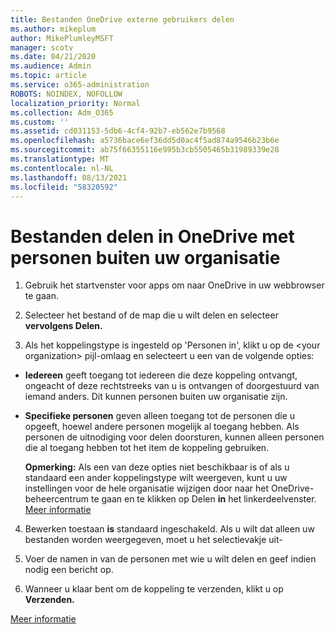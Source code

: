 ```yaml
---
title: Bestanden OneDrive externe gebruikers delen
ms.author: mikeplum
author: MikePlumleyMSFT
manager: scotv
ms.date: 04/21/2020
ms.audience: Admin
ms.topic: article
ms.service: o365-administration
ROBOTS: NOINDEX, NOFOLLOW
localization_priority: Normal
ms.collection: Adm_O365
ms.custom: ''
ms.assetid: cd031153-5db6-4cf4-92b7-eb562e7b9568
ms.openlocfilehash: a5736bace6ef36dd5d0ac4f5ad874a9546b23b6e
ms.sourcegitcommit: ab75f66355116e995b3cb5505465b31989339e28
ms.translationtype: MT
ms.contentlocale: nl-NL
ms.lasthandoff: 08/13/2021
ms.locfileid: "58320592"
---
```

# <a name="share-files-in-onedrive-with-people-outside-your-organization"></a>Bestanden delen in OneDrive met personen buiten uw organisatie

1. Gebruik het startvenster voor apps om naar OneDrive in uw webbrowser te gaan. 
    
2. Selecteer het bestand of de map die u wilt delen en selecteer **vervolgens Delen.** 
    
3. Als het koppelingstype is ingesteld op 'Personen in', klikt u op de \<your organization\> pijl-omlaag en selecteert u een van de volgende opties: 
    
  - **Iedereen** geeft toegang tot iedereen die deze koppeling ontvangt, ongeacht of deze rechtstreeks van u is ontvangen of doorgestuurd van iemand anders. Dit kunnen personen buiten uw organisatie zijn. 
    
  - **Specifieke personen** geven alleen toegang tot de personen die u opgeeft, hoewel andere personen mogelijk al toegang hebben. Als personen de uitnodiging voor delen doorsturen, kunnen alleen personen die al toegang hebben tot het item de koppeling gebruiken. 
    
    **Opmerking:** Als een van deze opties niet beschikbaar is of als u standaard een ander koppelingstype wilt weergeven, kunt u uw instellingen voor de hele organisatie wijzigen door naar het OneDrive-beheercentrum te gaan en te klikken op Delen **in** het linkerdeelvenster. [Meer informatie](https://go.microsoft.com/fwlink/?linkid=871961)
  
4. Bewerken toestaan **is** standaard ingeschakeld. Als u wilt dat alleen uw bestanden worden weergegeven, moet u het selectievakje uit- 
    
5. Voer de namen in van de personen met wie u wilt delen en geef indien nodig een bericht op.
    
6. Wanneer u klaar bent om de koppeling te verzenden, klikt u op **Verzenden.** 
    
[Meer informatie](https://go.microsoft.com/fwlink/?linkid=871861)
  

